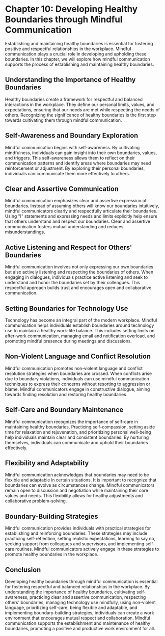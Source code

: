 Chapter 10: Developing Healthy Boundaries through Mindful Communication
=======================================================================

Establishing and maintaining healthy boundaries is essential for fostering positive and respectful relationships in the workplace. Mindful communication plays a crucial role in developing and upholding these boundaries. In this chapter, we will explore how mindful communication supports the process of establishing and maintaining healthy boundaries.

Understanding the Importance of Healthy Boundaries
--------------------------------------------------

Healthy boundaries create a framework for respectful and balanced interactions in the workplace. They define our personal limits, values, and expectations, ensuring that our needs are met while respecting the needs of others. Recognizing the significance of healthy boundaries is the first step towards cultivating them through mindful communication.

Self-Awareness and Boundary Exploration
---------------------------------------

Mindful communication begins with self-awareness. By cultivating mindfulness, individuals can gain insight into their own boundaries, values, and triggers. This self-awareness allows them to reflect on their communication patterns and identify areas where boundaries may need reinforcement or adjustment. By exploring their personal boundaries, individuals can communicate them more effectively to others.

Clear and Assertive Communication
---------------------------------

Mindful communication emphasizes clear and assertive expression of boundaries. Instead of assuming others will know our boundaries intuitively, mindful communicators clearly and respectfully articulate their boundaries. Using "I" statements and expressing needs and limits explicitly help ensure that others understand and respect our boundaries. Clear and assertive communication fosters mutual understanding and reduces misunderstandings.

Active Listening and Respect for Others' Boundaries
---------------------------------------------------

Mindful communication involves not only expressing our own boundaries but also actively listening and respecting the boundaries of others. When engaging in dialogues, individuals practice active listening and seek to understand and honor the boundaries set by their colleagues. This respectful approach builds trust and encourages open and collaborative communication.

Setting Boundaries for Technology Use
-------------------------------------

Technology has become an integral part of the modern workplace. Mindful communication helps individuals establish boundaries around technology use to maintain a healthy work-life balance. This includes setting limits on after-work communication, managing email and notification overload, and promoting mindful presence during meetings and discussions.

Non-Violent Language and Conflict Resolution
--------------------------------------------

Mindful communication promotes non-violent language and conflict resolution strategies when boundaries are crossed. When conflicts arise due to boundary violations, individuals can use mindful communication techniques to express their concerns without resorting to aggression or blame. Mindful communicators engage in constructive dialogue, aiming towards finding resolution and restoring healthy boundaries.

Self-Care and Boundary Maintenance
----------------------------------

Mindful communication recognizes the importance of self-care in maintaining healthy boundaries. Practicing self-compassion, setting aside time for relaxation and rejuvenation, and prioritizing personal well-being help individuals maintain clear and consistent boundaries. By nurturing themselves, individuals can communicate and uphold their boundaries effectively.

Flexibility and Adaptability
----------------------------

Mindful communication acknowledges that boundaries may need to be flexible and adaptable in certain situations. It is important to recognize that boundaries can evolve as circumstances change. Mindful communicators remain open to discussion and negotiation while maintaining their core values and needs. This flexibility allows for healthy adjustments and collaborative problem-solving.

Boundary-Building Strategies
----------------------------

Mindful communication provides individuals with practical strategies for establishing and reinforcing boundaries. These strategies may include practicing self-reflection, setting realistic expectations, learning to say no, seeking support from colleagues and supervisors, and implementing self-care routines. Mindful communicators actively engage in these strategies to promote healthy boundaries in the workplace.

Conclusion
----------

Developing healthy boundaries through mindful communication is essential for fostering respectful and balanced relationships in the workplace. By understanding the importance of healthy boundaries, cultivating self-awareness, practicing clear and assertive communication, respecting others' boundaries, managing technology use mindfully, using non-violent language, prioritizing self-care, being flexible and adaptable, and implementing boundary-building strategies, individuals can create a work environment that encourages mutual respect and collaboration. Mindful communication supports the establishment and maintenance of healthy boundaries, promoting a positive and productive work environment for all.
